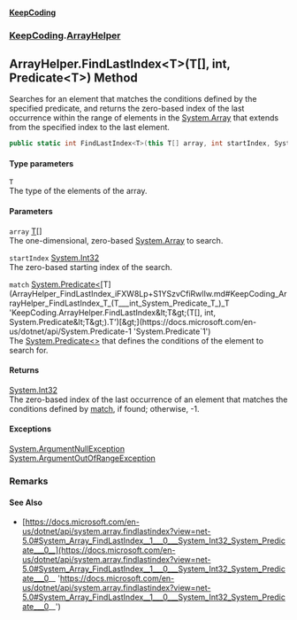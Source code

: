 #### [KeepCoding](index.md 'index')
### [KeepCoding](KeepCoding.md 'KeepCoding').[ArrayHelper](ArrayHelper.md 'KeepCoding.ArrayHelper')
## ArrayHelper.FindLastIndex&lt;T&gt;(T[], int, Predicate&lt;T&gt;) Method
Searches for an element that matches the conditions defined by the specified predicate, and returns the zero-based index of the last occurrence within the range of elements in the [System.Array](https://docs.microsoft.com/en-us/dotnet/api/System.Array 'System.Array') that extends from the specified index to the last element.  
```csharp
public static int FindLastIndex<T>(this T[] array, int startIndex, System.Predicate<T> match);
```
#### Type parameters
<a name='KeepCoding_ArrayHelper_FindLastIndex_T_(T___int_System_Predicate_T_)_T'></a>
`T`  
The type of the elements of the array.
  
#### Parameters
<a name='KeepCoding_ArrayHelper_FindLastIndex_T_(T___int_System_Predicate_T_)_array'></a>
`array` [T](ArrayHelper_FindLastIndex_iFXW8Lp+S1YSzvCfiRwlIw.md#KeepCoding_ArrayHelper_FindLastIndex_T_(T___int_System_Predicate_T_)_T 'KeepCoding.ArrayHelper.FindLastIndex&lt;T&gt;(T[], int, System.Predicate&lt;T&gt;).T')[[]](https://docs.microsoft.com/en-us/dotnet/api/System.Array 'System.Array')  
The one-dimensional, zero-based [System.Array](https://docs.microsoft.com/en-us/dotnet/api/System.Array 'System.Array') to search.
  
<a name='KeepCoding_ArrayHelper_FindLastIndex_T_(T___int_System_Predicate_T_)_startIndex'></a>
`startIndex` [System.Int32](https://docs.microsoft.com/en-us/dotnet/api/System.Int32 'System.Int32')  
The zero-based starting index of the search.
  
<a name='KeepCoding_ArrayHelper_FindLastIndex_T_(T___int_System_Predicate_T_)_match'></a>
`match` [System.Predicate&lt;](https://docs.microsoft.com/en-us/dotnet/api/System.Predicate-1 'System.Predicate`1')[T](ArrayHelper_FindLastIndex_iFXW8Lp+S1YSzvCfiRwlIw.md#KeepCoding_ArrayHelper_FindLastIndex_T_(T___int_System_Predicate_T_)_T 'KeepCoding.ArrayHelper.FindLastIndex&lt;T&gt;(T[], int, System.Predicate&lt;T&gt;).T')[&gt;](https://docs.microsoft.com/en-us/dotnet/api/System.Predicate-1 'System.Predicate`1')  
The [System.Predicate&lt;&gt;](https://docs.microsoft.com/en-us/dotnet/api/System.Predicate-1 'System.Predicate`1') that defines the conditions of the element to search for.
  
#### Returns
[System.Int32](https://docs.microsoft.com/en-us/dotnet/api/System.Int32 'System.Int32')  
The zero-based index of the last occurrence of an element that matches the conditions defined by [match](ArrayHelper_FindLastIndex_iFXW8Lp+S1YSzvCfiRwlIw.md#KeepCoding_ArrayHelper_FindLastIndex_T_(T___int_System_Predicate_T_)_match 'KeepCoding.ArrayHelper.FindLastIndex&lt;T&gt;(T[], int, System.Predicate&lt;T&gt;).match'), if found; otherwise, -1.
#### Exceptions
[System.ArgumentNullException](https://docs.microsoft.com/en-us/dotnet/api/System.ArgumentNullException 'System.ArgumentNullException')  
[System.ArgumentOutOfRangeException](https://docs.microsoft.com/en-us/dotnet/api/System.ArgumentOutOfRangeException 'System.ArgumentOutOfRangeException')  
### Remarks
#### See Also
- [https://docs.microsoft.com/en-us/dotnet/api/system.array.findlastindex?view=net-5.0#System_Array_FindLastIndex__1___0___System_Int32_System_Predicate___0__](https://docs.microsoft.com/en-us/dotnet/api/system.array.findlastindex?view=net-5.0#System_Array_FindLastIndex__1___0___System_Int32_System_Predicate___0__ 'https://docs.microsoft.com/en-us/dotnet/api/system.array.findlastindex?view=net-5.0#System_Array_FindLastIndex__1___0___System_Int32_System_Predicate___0__')
